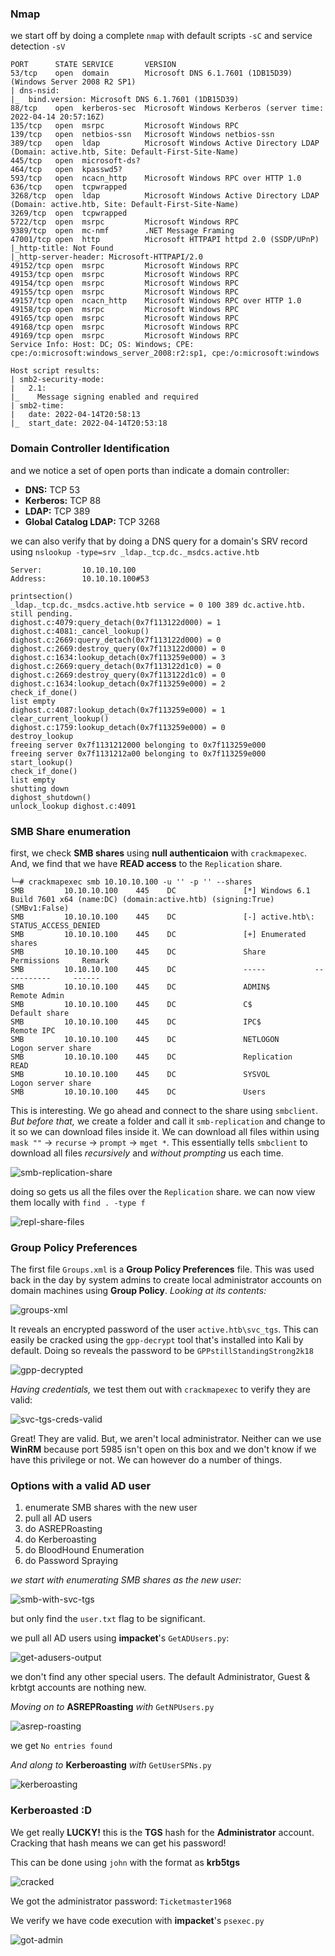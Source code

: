 ### Nmap
we start off by doing a complete `nmap` with default scripts `-sC` and service detection `-sV`
```
PORT      STATE SERVICE       VERSION          
53/tcp    open  domain        Microsoft DNS 6.1.7601 (1DB15D39) (Windows Server 2008 R2 SP1)
| dns-nsid:                 
|_  bind.version: Microsoft DNS 6.1.7601 (1DB15D39)
88/tcp    open  kerberos-sec  Microsoft Windows Kerberos (server time: 2022-04-14 20:57:16Z)
135/tcp   open  msrpc         Microsoft Windows RPC                                                               
139/tcp   open  netbios-ssn   Microsoft Windows netbios-ssn
389/tcp   open  ldap          Microsoft Windows Active Directory LDAP (Domain: active.htb, Site: Default-First-Site-Name)
445/tcp   open  microsoft-ds?                  
464/tcp   open  kpasswd5?      
593/tcp   open  ncacn_http    Microsoft Windows RPC over HTTP 1.0
636/tcp   open  tcpwrapped                      
3268/tcp  open  ldap          Microsoft Windows Active Directory LDAP (Domain: active.htb, Site: Default-First-Site-Name)
3269/tcp  open  tcpwrapped                                                                                        
5722/tcp  open  msrpc         Microsoft Windows RPC
9389/tcp  open  mc-nmf        .NET Message Framing
47001/tcp open  http          Microsoft HTTPAPI httpd 2.0 (SSDP/UPnP)
|_http-title: Not Found                         
|_http-server-header: Microsoft-HTTPAPI/2.0    
49152/tcp open  msrpc         Microsoft Windows RPC                                                               
49153/tcp open  msrpc         Microsoft Windows RPC
49154/tcp open  msrpc         Microsoft Windows RPC
49155/tcp open  msrpc         Microsoft Windows RPC
49157/tcp open  ncacn_http    Microsoft Windows RPC over HTTP 1.0     
49158/tcp open  msrpc         Microsoft Windows RPC
49165/tcp open  msrpc         Microsoft Windows RPC
49168/tcp open  msrpc         Microsoft Windows RPC
49169/tcp open  msrpc         Microsoft Windows RPC
Service Info: Host: DC; OS: Windows; CPE: cpe:/o:microsoft:windows_server_2008:r2:sp1, cpe:/o:microsoft:windows
                                                         
Host script results:                           
| smb2-security-mode:                             
|   2.1:      
|_    Message signing enabled and required
| smb2-time:              
|   date: 2022-04-14T20:58:13                   
|_  start_date: 2022-04-14T20:53:18  
```
### Domain Controller Identification
and we notice a set of open ports than indicate a domain controller:
- **DNS:** TCP 53
- **Kerberos:** TCP 88
- **LDAP:** TCP 389
- **Global Catalog LDAP:** TCP 3268

we can also verify that by doing a DNS query for a domain's SRV record using `nslookup -type=srv _ldap._tcp.dc._msdcs.active.htb`
```
Server:         10.10.10.100
Address:        10.10.10.100#53

printsection()
_ldap._tcp.dc._msdcs.active.htb service = 0 100 389 dc.active.htb.
still pending.
dighost.c:4079:query_detach(0x7f113122d000) = 1
dighost.c:4081:_cancel_lookup()
dighost.c:2669:query_detach(0x7f113122d000) = 0
dighost.c:2669:destroy_query(0x7f113122d000) = 0
dighost.c:1634:lookup_detach(0x7f113259e000) = 3
dighost.c:2669:query_detach(0x7f113122d1c0) = 0
dighost.c:2669:destroy_query(0x7f113122d1c0) = 0
dighost.c:1634:lookup_detach(0x7f113259e000) = 2
check_if_done()
list empty
dighost.c:4087:lookup_detach(0x7f113259e000) = 1
clear_current_lookup()
dighost.c:1759:lookup_detach(0x7f113259e000) = 0
destroy_lookup
freeing server 0x7f1131212000 belonging to 0x7f113259e000
freeing server 0x7f1131212a00 belonging to 0x7f113259e000
start_lookup()
check_if_done()
list empty
shutting down
dighost_shutdown()
unlock_lookup dighost.c:4091
```

### SMB Share enumeration
first, we check **SMB shares** using **null authenticaion** with `crackmapexec`. And, we find that we have **READ access** to the `Replication` share.
```
└─# crackmapexec smb 10.10.10.100 -u '' -p '' --shares
SMB         10.10.10.100    445    DC               [*] Windows 6.1 Build 7601 x64 (name:DC) (domain:active.htb) (signing:True) (SMBv1:False)
SMB         10.10.10.100    445    DC               [-] active.htb\: STATUS_ACCESS_DENIED 
SMB         10.10.10.100    445    DC               [+] Enumerated shares
SMB         10.10.10.100    445    DC               Share           Permissions     Remark
SMB         10.10.10.100    445    DC               -----           -----------     ------
SMB         10.10.10.100    445    DC               ADMIN$                          Remote Admin
SMB         10.10.10.100    445    DC               C$                              Default share
SMB         10.10.10.100    445    DC               IPC$                            Remote IPC
SMB         10.10.10.100    445    DC               NETLOGON                        Logon server share 
SMB         10.10.10.100    445    DC               Replication     READ            
SMB         10.10.10.100    445    DC               SYSVOL                          Logon server share 
SMB         10.10.10.100    445    DC               Users 
```
This is interesting. We go ahead and connect to the share using `smbclient`. *But before that,* we create a folder and call it `smb-replication` and change to it so we can download files inside it. We can download all files within using `mask ""` -> `recurse` -> `prompt` -> `mget *`. This essentially tells `smbclient` to download all files *recursively* and *without prompting* us each time.

![smb-replication-share](smb-replication-share.jpg)

doing so gets us all the files over the `Replication` share. we can now view them locally with `find . -type f`

![repl-share-files](repl-share-files.jpg)

### Group Policy Preferences

The first file `Groups.xml` is a **Group Policy Preferences** file. This was used back in the day by system admins to create local administrator accounts on domain machines using **Group Policy**. *Looking at its contents:*

![groups-xml](groups-xml.jpg)

It reveals an encrypted password of the user `active.htb\svc_tgs`. This can easily be cracked using the `gpp-decrypt` tool that's installed into Kali by default. Doing so reveals the password to be `GPPstillStandingStrong2k18`

![gpp-decrypted](gpp-decrypted.jpg)

*Having credentials,* we test them out with `crackmapexec` to verify they are valid:

![svc-tgs-creds-valid](svc-tgs-creds-valid.jpg)

Great! They are valid. But, we aren't local administrator. Neither can we use **WinRM** because port 5985 isn't open on this box and we don't know if we have this privilege or not. We can however do a number of things.

### Options with a valid AD user
1. enumerate SMB shares with the new user
2. pull all AD users
3. do ASREPRoasting
4. do Kerberoasting
5. do BloodHound Enumeration
6. do Password Spraying

*we start with enumerating SMB shares as the new user:*

![smb-with-svc-tgs](smb-with-svc-tgs.jpg)

but only find the `user.txt` flag to be significant.

we pull all AD users using **impacket**'s `GetADUsers.py`:

![get-adusers-output](get-adusers-output.jpg)

we don't find any other special users. The default Administrator, Guest & krbtgt accounts are nothing new.

*Moving on to* **ASREPRoasting** *with* `GetNPUsers.py`

![asrep-roasting](asrep-roasting.jpg)

we get `No entries found`

*And along to* **Kerberoasting** *with* `GetUserSPNs.py`

![kerberoasting](kerberoasting.jpg)

### Kerberoasted :D

We get really **LUCKY!** this is the **TGS** hash for the **Administrator** account. Cracking that hash means we can get his password!

This can be done using `john` with the format as **krb5tgs**

![cracked](cracked.jpg)

We got the administrator password: `Ticketmaster1968`

We verify we have code execution with **impacket**'s `psexec.py`

![got-admin](got-admin.jpg)